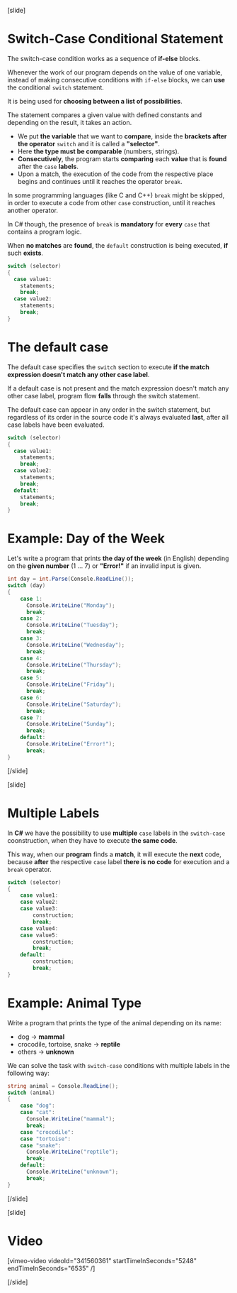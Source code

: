 [slide]
# Switch-Case Conditional Statement
The switch-case condition works as a sequence of **if-else** blocks. 

Whenever the work of our program depends on the value of one variable, instead of making consecutive conditions with `if-else` blocks, we can **use** the conditional `switch` statement. 

It is being used for **choosing between a list of possibilities**. 

The statement compares a given value with defined constants and depending on the result, it takes an action.

- We put **the variable** that we want to **compare**, inside the **brackets after the operator** `switch` and it is called a **"selector"**. 
- Here **the type must be comparable** (numbers, strings). 
- **Consecutively**, the program starts **comparing** each **value** that is **found** after the `case` **labels**. 
- Upon a match, the execution of the code from the respective place begins and continues until it reaches the operator `break`. 

In some programming languages (like C and C++) `break` might be skipped, in order to execute a code from other `case` construction, until it reaches another operator. 

In C# though, the presence of `break` is **mandatory** for **every** `case` that contains a program logic. 

When **no matches** are **found**, the `default` construction is being executed, **if** such **exists**.

```cs
switch (selector)
{
  case value1:
    statements;
    break;
  case value2:
    statements;
    break;
}
```

# The default case
The default case specifies the `switch` section to execute **if the match expression doesn't match any other case label**.

If a default case is not present and the match expression doesn't match any other case label, program flow **falls** through the switch statement.

The default case can appear in any order in the switch statement, but regardless of its order in the source code it's always evaluated **last**, after all case labels have been evaluated.

```cs
switch (selector)
{
  case value1:
    statements;
    break;
  case value2:
    statements;
    break;
  default:
    statements;
    break;
}
```

# Example: Day of the Week
Let's write a program that prints **the day of the week** (in English) depending on the **given number** (1 … 7) or **"Error!"** if an invalid input is given.

```cs
int day = int.Parse(Console.ReadLine());
switch (day)
{
    case 1:
      Console.WriteLine("Monday");
      break;
    case 2:
      Console.WriteLine("Tuesday");
      break;
    case 3:
      Console.WriteLine("Wednesday");
      break;
    case 4:
      Console.WriteLine("Thursday");
      break;
    case 5:
      Console.WriteLine("Friday");
      break;
    case 6:
      Console.WriteLine("Saturday");
      break;
    case 7:
      Console.WriteLine("Sunday");
      break;
    default:
      Console.WriteLine("Error!");
      break;
}
```
[/slide]

[slide]
# Multiple Labels
In **C#** we have the possibility to use **multiple** `case` labels in the `switch-case` coonstruction, when they have to execute **the same code**. 

This way, when our **program** finds a **match**, it will execute the **next** code, because **after** the respective `case` label **there is no code** for execution and a `break` operator. 

```cs
switch (selector)
{
    case value1:
    case value2:
    case value3:
        construction;
        break;
    case value4:
    case value5:
        construction;
        break;
    default:
        construction;
        break;
}
```

# Example: Animal Type
Write a program that prints the type of the animal depending on its name:
-  dog -> **mammal**
-  crocodile, tortoise, snake -> **reptile**
-  others -> **unknown**

We can solve the task with `switch-case` conditions with multiple labels in the following way:
```cs
string animal = Console.ReadLine();
switch (animal)
{
    case "dog":
    case "cat":
      Console.WriteLine("mammal");
      break;
    case "crocodile":
    case "tortoise":
    case "snake":
      Console.WriteLine("reptile");
      break;
    default:
      Console.WriteLine("unknown");
      break;
}
```
[/slide]

[slide]
# Video

[vimeo-video videoId="341560361" startTimeInSeconds="5248" endTimeInSeconds="6535" /]

[/slide]